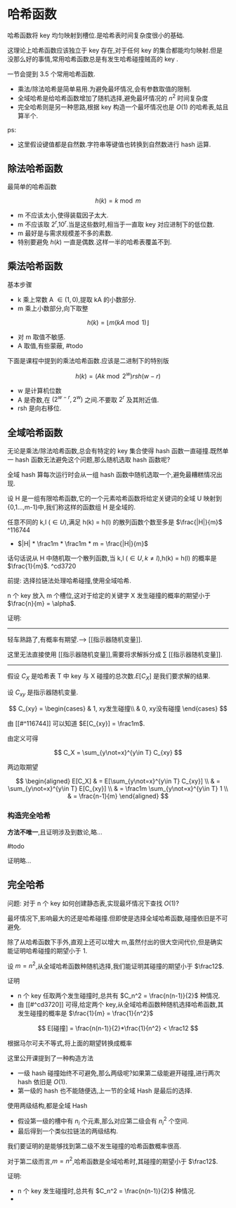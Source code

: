 # 哈希函数

哈希函数将 key 均匀映射到槽位.是哈希表时间复杂度很小的基础.

这理论上哈希函数应该独立于 key 存在,对于任何 key 的集合都能均匀映射.但是没那么好的事情,常用哈希函数总是有发生哈希碰撞贼高的 key .

一节会提到 3.5 个常用哈希函数.

- 乘法/除法哈希是简单易用.为避免最坏情况,会有参数取值的限制.
- 全域哈希是给哈希函数增加了随机选择,避免最坏情况的 $n^2$ 时间复杂度
- 完全哈希则是另一种思路,根据 key 构造一个最坏情况也是 $O(1)$ 的哈希表,姑且算半个.

ps:

- 这里假设键值都是自然数.字符串等键值也转换到自然数进行 hash 运算.

## 除法哈希函数

最简单的哈希函数

$$
h(k) = k \bmod m
$$

- m 不应该太小,使得装载因子太大.
- m 不应该取 $2^r$,$10^r$.当是这些数时,相当于一直取 key 对应进制下的低位数.
- m 最好是与需求规模差不多的素数.
- 特别要避免 $h(k)$ 一直是偶数.这样一半的哈希表覆盖不到.

## 乘法哈希函数

基本步骤

- k 乘上常数 A $\in(1,0)$,提取 kA 的小数部分.
- m 乘上小数部分,向下取整

$$
h(k) = \lfloor m(kA \bmod 1) \rfloor
$$

- 对 m 取值不敏感.
- A 取值,有些蒙蔽, #todo

下面是课程中提到的乘法哈希函数.应该是二进制下的特别版

$$
h(k) = (Ak \bmod 2^w) rsh (w - r)
$$

- w 是计算机位数
- A 是奇数,在 $(2^{w-r},2^w)$ 之间.不要取 $2^r$ 及其附近值.
- rsh 是向右移位.

## 全域哈希函数

无论是乘法/除法哈希函数,总会有特定的 key 集合使得 hash 函数一直碰撞.既然单一 hash 函数无法避免这个问题,那么随机选取 hash 函数呢?

全域 hash 算每次运行时会从一组 hash 函数中随机选取一个,避免最糟糕情况出现.

设 H  是一组有限哈希函数,它的一个元素哈希函数将给定关键词的全域 U 映射到 {0,1...,m-1}中,我们称这样的函数组 H 是全域的.

任意不同的 k,l ($\in U$),满足 h(k) = h(l) 的散列函数个数至多是 $\frac{|H|}{m}$ ^116744

- $|H| * \frac1m * \frac1m * m = \frac{|H|}{m}$

话句话说从 H 中随机取一个散列函数,当  k,l ($\in U,k \not=l$),h(k) = h(l) 的概率是 $\frac{1}{m}$. ^cd3720


前提: 选择拉链法处理哈希碰撞,使用全域哈希.

n 个 key 放入 m 个槽位,这对于给定的关键字 X 发生碰撞的概率的期望小于 $\frac{n}{m} = \alpha$.

证明: 

---
轻车熟路了,有概率有期望.--> [[指示器随机变量]].

这里无法直接使用 [[指示器随机变量]],需要将求解拆分成 $\sum$ [[指示器随机变量]].

---

假设 $C_X$ 是哈希表 T 中 key 与 X 碰撞的总次数.$E[C_X]$ 是我们要求解的结果.

设 $C_{xy}$ 是指示器随机变量.

$$
C_{xy} = \begin{cases}
& 1, xy发生碰撞\\
& 0, xy没有碰撞
\end{cases}
$$

由 [[#^116744]] 可以知道 $E[C_{xy}] = \frac1m$.

由定义可得

$$
C_X = \sum_{y\not=x}^{y\in T}  C_{xy}
$$

两边取期望

$$
\begin{aligned}
E[C_X] & = E[\sum_{y\not=x}^{y\in T}  C_{xy}] \\
& = \sum_{y\not=x}^{y\in T} E[C_{xy}] \\
& = \frac1m  \sum_{y\not=x}^{y\in T} 1 \\
& = \frac{n-1}{m}
\end{aligned}
$$

### 构造完全哈希

**方法不唯一**,且证明涉及到数论,略...

#todo 

证明略...

## 完全哈希

问题: 对于 n 个 key 如何创建静态表,实现最坏情况下查找 $O(1)$?

最坏情况下,影响最大的还是哈希碰撞.但即使是选择全域哈希函数,碰撞依旧是不可避免.

除了从哈希函数下手外,直观上还可以增大 m,虽然付出的很大空间代价,但是确实能证明哈希碰撞的期望小于 1.

设 $m = n^2$,从全域哈希函数种随机选择,我们能证明其碰撞的期望小于 $\frac12$.

证明

- n 个 key 任取两个发生碰撞时,总共有 $C_n^2 = \frac{n(n-1)}{2}$ 种情况.
- 由 [[#^cd3720]] 可得,给定两个 key,从全域哈希函数种随机选择哈希函数,其发生碰撞的概率是 $\frac{1}{m} = \frac{1}{n^2}$

$$
E[碰撞] = \frac{n(n-1)}{2}*\frac{1}{n^2} < \frac12
$$

根据马尔可夫不等式,将上面的期望转换成概率




这里公开课提到了一种构造方法

- 一级 hash 碰撞始终不可避免,那么两级呢?如果第二级能避开碰撞,进行两次 hash 依旧是 $O(1)$.
- 第一级的 hash 也不能随便选,上一节的全域 Hash 是最后的选择.

使用两级结构,都是全域 Hash

- 假设第一级的槽中有 $n_i$ 个元素,那么对应第二级会有 $n_i^2$ 个空间.
- 最后得到一个类似拉链法的两级结构.

我们要证明的是能够找到第二级不发生碰撞的哈希函数概率很高.

对于第二级而言,$m = n^2$,哈希函数是全域哈希时,其碰撞的期望小于 $\frac12$.

证明:

- n 个 key 发生碰撞时,总共有 $C_n^2 = \frac{n(n-1)}{2}$ 种情况.
- 